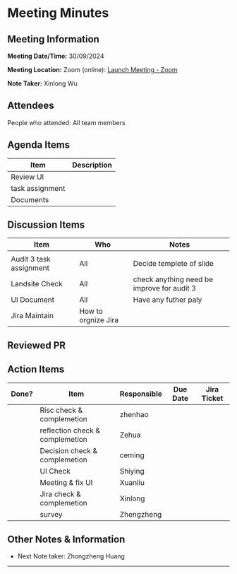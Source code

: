 # Meeting Minutes

## Meeting Information

**Meeting Date/Time:** 30/09/2024

**Meeting Location:** Zoom (online): [Launch Meeting - Zoom](https://anu.zoom.us/j/82320892529?pwd=r1sFRKhalHhXKuCi4eFE72RrBUwuor.1)

**Note Taker:** Xinlong Wu

## Attendees

People who attended: All team members

## Agenda Items

| Item            | Description |
| --------------- | ----------- |
| Review UI       |             |
| task assignment |             |
| Documents       |             |

## Discussion Items

| Item                    | Who                 | Notes                                      |
| ----------------------- | ------------------- | ------------------------------------------ |
|                         |                     |                                            |
| Audit 3 task assignment | All                 | Decide templete of slide                   |
| Landsite Check          | All                 | check anything need be improve for audit 3 |
| UI Document             | All                 | Have any futher paly                       |
| Jira Maintain           | How to orgnize Jira |                                            |

## Reviewed PR

## Action Items

| Done? | Item                            | Responsible | Due Date | Jira Ticket |
| ----- | ------------------------------- | ----------- | -------- | ----------- |
|       | Risc check & complemetion       | zhenhao     |          |             |
|       | reflection check & complemetion | Zehua       |          |             |
|       | Decision check & complemetion   | ceming      |          |             |
|       | UI Check                        | Shiying     |          |             |
|       | Meeting & fix UI                | Xuanliu     |          |             |
|       | Jira check & complemetion       | Xinlong     |          |             |
|       | survey                          | Zhengzheng  |          |             |

## Other Notes & Information

- Next Note taker: Zhongzheng Huang

---
